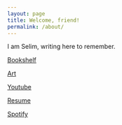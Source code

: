 ```yaml
---
layout: page
title: Welcome, friend!
permalink: /about/
---
```


I am Selim, writing here to remember. 


<a href="https://www.goodreads.com/review/list/24616331-selim?order=d&shelf=read&sort=avg_rating" target="_blank">Bookshelf​</a>

<a href="https://artsandculture.google.com/favorite/group/lwICDYo8WqCBLQ" target="_blank">Art</a>

<a href="https://www.youtube.com/channel/UCGn05il3FxxvSrGeF2B0OrA/playlists" target="_blank">Youtube </a>

<a href="/resume">Resume</a>

<a href="https://open.spotify.com/playlist/0fg1mN68qfYnPphfmfHAez?si=e7vxNG4iQImGmOYz48rzBw" target="_blank">Spotify</a>


